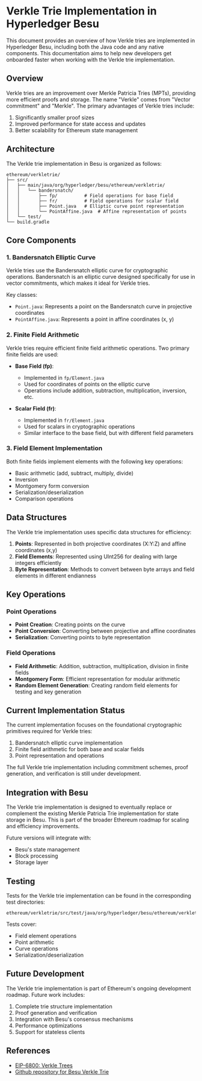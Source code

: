 # Verkle Trie Implementation in Hyperledger Besu

This document provides an overview of how Verkle tries are implemented in Hyperledger Besu, including both the Java code and any native components. This documentation aims to help new developers get onboarded faster when working with the Verkle trie implementation.

## Overview

Verkle tries are an improvement over Merkle Patricia Tries (MPTs), providing more efficient proofs and storage. The name "Verkle" comes from "Vector commitment" and "Merkle". The primary advantages of Verkle tries include:

1. Significantly smaller proof sizes
2. Improved performance for state access and updates
3. Better scalability for Ethereum state management

## Architecture

The Verkle trie implementation in Besu is organized as follows:

```
ethereum/verkletrie/
├── src/
│   ├── main/java/org/hyperledger/besu/ethereum/verkletrie/
│   │   └── bandersnatch/
│   │       ├── fp/          # Field operations for base field
│   │       ├── fr/          # Field operations for scalar field
│   │       ├── Point.java   # Elliptic curve point representation
│   │       └── PointAffine.java  # Affine representation of points
│   └── test/
└── build.gradle
```

## Core Components

### 1. Bandersnatch Elliptic Curve

Verkle tries use the Bandersnatch elliptic curve for cryptographic operations. Bandersnatch is an elliptic curve designed specifically for use in vector commitments, which makes it ideal for Verkle tries.

Key classes:
- `Point.java`: Represents a point on the Bandersnatch curve in projective coordinates
- `PointAffine.java`: Represents a point in affine coordinates (x, y)

### 2. Finite Field Arithmetic

Verkle tries require efficient finite field arithmetic operations. Two primary finite fields are used:

- **Base Field (fp)**: 
  - Implemented in `fp/Element.java`
  - Used for coordinates of points on the elliptic curve
  - Operations include addition, subtraction, multiplication, inversion, etc.

- **Scalar Field (fr)**:
  - Implemented in `fr/Element.java`
  - Used for scalars in cryptographic operations
  - Similar interface to the base field, but with different field parameters

### 3. Field Element Implementation

Both finite fields implement elements with the following key operations:

- Basic arithmetic (add, subtract, multiply, divide)
- Inversion
- Montgomery form conversion
- Serialization/deserialization
- Comparison operations

## Data Structures

The Verkle trie implementation uses specific data structures for efficiency:

1. **Points**: Represented in both projective coordinates (X:Y:Z) and affine coordinates (x,y)
2. **Field Elements**: Represented using UInt256 for dealing with large integers efficiently
3. **Byte Representation**: Methods to convert between byte arrays and field elements in different endianness

## Key Operations

### Point Operations

- **Point Creation**: Creating points on the curve
- **Point Conversion**: Converting between projective and affine coordinates
- **Serialization**: Converting points to byte representation

### Field Operations

- **Field Arithmetic**: Addition, subtraction, multiplication, division in finite fields
- **Montgomery Form**: Efficient representation for modular arithmetic
- **Random Element Generation**: Creating random field elements for testing and key generation

## Current Implementation Status

The current implementation focuses on the foundational cryptographic primitives required for Verkle tries:

1. Bandersnatch elliptic curve implementation
2. Finite field arithmetic for both base and scalar fields
3. Point representation and operations

The full Verkle trie implementation including commitment schemes, proof generation, and verification is still under development.

## Integration with Besu

The Verkle trie implementation is designed to eventually replace or complement the existing Merkle Patricia Trie implementation for state storage in Besu. This is part of the broader Ethereum roadmap for scaling and efficiency improvements.

Future versions will integrate with:
- Besu's state management
- Block processing
- Storage layer

## Testing

Tests for the Verkle trie implementation can be found in the corresponding test directories:

```
ethereum/verkletrie/src/test/java/org/hyperledger/besu/ethereum/verkletrie/
```

Tests cover:
- Field element operations
- Point arithmetic
- Curve operations
- Serialization/deserialization

## Future Development

The Verkle trie implementation is part of Ethereum's ongoing development roadmap. Future work includes:

1. Complete trie structure implementation
2. Proof generation and verification
3. Integration with Besu's consensus mechanisms
4. Performance optimizations
5. Support for stateless clients

## References

- [EIP-6800: Verkle Trees](https://eips.ethereum.org/EIPS/eip-6800)
- [Github repository for Besu Verkle Trie](https://github.com/hyperledger/besu-verkle-trie)
